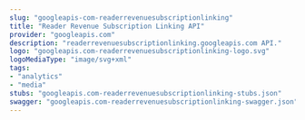 ```yaml
---
slug: "googleapis-com-readerrevenuesubscriptionlinking"
title: "Reader Revenue Subscription Linking API"
provider: "googleapis.com"
description: "readerrevenuesubscriptionlinking.googleapis.com API."
logo: "googleapis.com-readerrevenuesubscriptionlinking-logo.svg"
logoMediaType: "image/svg+xml"
tags:
- "analytics"
- "media"
stubs: "googleapis.com-readerrevenuesubscriptionlinking-stubs.json"
swagger: "googleapis.com-readerrevenuesubscriptionlinking-swagger.json"
---
```

